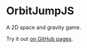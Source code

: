 # OrbitJumpJS
A 2D space and gravity game.

Try it out [on GitHub pages](https://drk-ode.github.io/OrbitJumpJS/).

